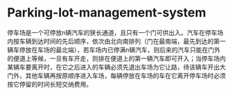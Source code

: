 # Parking-lot-management-system
停车场是一个可停放n辆汽车的狭长通道，且只有一个门可供出入。汽车在停车场内按车辆到达时间的先后顺序，依次由北向南排列（门在最南端，最先到达的第一辆车停放在车场的最北端），若车场内已停满n辆汽车，则后来的汽车只能在门外的便道上等候，一旦有车开走，则排在便道上的第一辆汽车即可开入；当停车场内某辆车要离开时，在它之后进入的车辆必须先退出车场为它让路，待该辆车开出大门外，其他车辆再按原顺序进入车场，每辆停放在车场的车在它离开停车场时必须按它停留的时间长短交纳费用。
